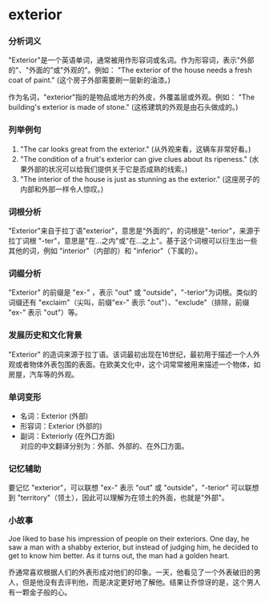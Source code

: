 # exterior

### 分析词义

  

"Exterior"是一个英语单词，通常被用作形容词或名词。作为形容词，表示"外部的"、"外面的"或"外观的"。例如： "The exterior of the house needs a fresh coat of paint." (这个房子外部需要刷一层新的油漆。)

  

作为名词，"exterior"指的是物品或地方的外皮，外覆盖层或外观。例如： "The building's exterior is made of stone." (这栋建筑的外观是由石头做成的。)

  

### 列举例句

  

1.  "The car looks great from the exterior." (从外观来看，这辆车非常好看。)
2.  "The condition of a fruit's exterior can give clues about its ripeness." (水果外部的状况可以给我们提供关于它是否成熟的线索。)
3.  "The interior of the house is just as stunning as the exterior." (这座房子的内部和外部一样令人惊叹。)

  

### 词根分析

  

"Exterior"来自于拉丁语"exterior"，意思是“外面的”，的词根是"-terior"，来源于拉丁词根 "-ter"，意思是"在...之内"或"在...之上"。基于这个词根可以衍生出一些其他的词，例如 "interior"（内部的）和 "inferior"（下属的）。

  

### 词缀分析

  

"Exterior" 的前缀是 "ex-" ，表示 "out" 或 "outside"，"-terior"为词根。类似的词缀还有 "exclaim"（尖叫，前缀"ex-" 表示 "out"）、"exclude"（排除，前缀 "ex-" 表示 "out"）等。

  

### 发展历史和文化背景

  

"Exterior" 的造词来源于拉丁语。该词最初出现在16世纪，最初用于描述一个人外观或者物体外表包围的表面。在欧美文化中，这个词常常被用来描述一个物体，如房屋，汽车等的外观。

  

### 单词变形

  

*   名词：Exterior (外部)
*   形容词：Exterior (外部的)
*   副词：Exteriorly (在外囗方面)  
    对应的中文翻译分别为：外部、外部的、在外囗方面。

  

### 记忆辅助

  

要记忆 "exterior"，可以联想 "ex-" 表示 "out" 或 "outside"，"-terior" 可以联想到 "territory"（领土），因此可以理解为在领土的外面，也就是"外部"。

  

### 小故事

  

Joe liked to base his impression of people on their exteriors. One day, he saw a man with a shabby exterior, but instead of judging him, he decided to get to know him better. As it turns out, the man had a golden heart.

  

乔通常喜欢根据人们的外表形成对他们的印象。一天，他看见了一个外表破旧的男人，但是他没有去评判他，而是决定更好地了解他。结果让乔惊讶的是，这个男人有一颗金子般的心。
